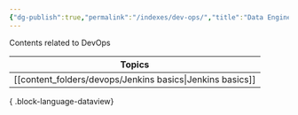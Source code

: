 ```yaml
---
{"dg-publish":true,"permalink":"/indexes/dev-ops/","title":"Data Engineering","dgShowLocalGraph":true,"dgEnableSearch":true}
---
```


Contents related to DevOps
<br>

| Topics                                                       |
| ------------------------------------------------------------ |
| [[content_folders/devops/Jenkins basics\|Jenkins basics]] |

{ .block-language-dataview}

